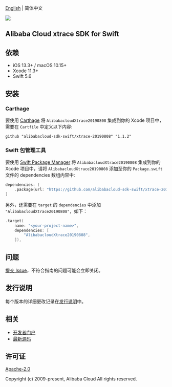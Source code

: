 [English](README.md) | 简体中文

![](https://aliyunsdk-pages.alicdn.com/icons/AlibabaCloud.svg)

## Alibaba Cloud xtrace SDK for Swift

## 依赖

- iOS 13.3+ / macOS 10.15+
- Xcode 11.3+
- Swift 5.6

## 安装

### Carthage

要使用 [Carthage](https://github.com/Carthage/Carthage) 将 `AlibabacloudXtrace20190808` 集成到你的 Xcode 项目中，需要在 `Cartfile` 中定义以下内容:

```ogdl
github "alibabacloud-sdk-swift/xtrace-20190808" "1.1.2"
```

### Swift 包管理工具

要使用 [Swift Package Manager](https://swift.org/package-manager/) 将 `AlibabacloudXtrace20190808` 集成到你的 Xcode 项目中，请将 `AlibabacloudXtrace20190808` 添加至你的 `Package.swift` 文件的 dependencies 数组内容中:

```swift
dependencies: [
    .package(url: "https://github.com/alibabacloud-sdk-swift/xtrace-20190808.git", from: "1.1.2")
]
```

另外，还需要在 `target` 的 `dependencies` 中添加 `"AlibabacloudXtrace20190808"`，如下：

```swift
.target(
    name: "<your-project-name>",
    dependencies: [
        "AlibabacloudXtrace20190808",
    ]),
```

## 问题

[提交 Issue](https://github.com/alibabacloud-sdk-swift/xtrace-20190808/issues/new)，不符合指南的问题可能会立即关闭。

## 发行说明

每个版本的详细更改记录在[发行说明](./ChangeLog.txt)中。

## 相关

* [开发者门户](https://next.api.aliyun.com/home)
* [最新源码](https://github.com/alibabacloud-sdk-swift/xtrace-20190808)

## 许可证

[Apache-2.0](http://www.apache.org/licenses/LICENSE-2.0)

Copyright (c) 2009-present, Alibaba Cloud All rights reserved.
